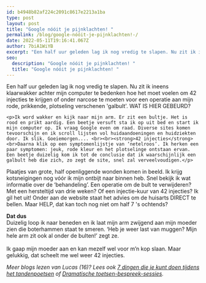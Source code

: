 ```yaml
---
id: b4948b82af224c2091c8617e2213a1ba
type: post
layout: post
title: "Google nóóit je pijnklachten! "
permalink: /blog/google-nóóit-je-pijnklachten!-/
date: 2022-05-11T19:16:41.067Z
author: 7biA1WiYB
excerpt: "Een half uur geleden lag ik nog vredig te slapen. Nu zit ik ineens klaarwakker achter mijn computer te bedenken hoe het moet voelen om 42 injecties te krijgen of onder narcose te moeten voor een operatie aan mijn rode, prikkende, plotseling verschenen 'galbult'. WAT IS HIER GEBEURD?  "
seo:
  description: "Google nóóit je pijnklachten! "
  title: "Google nóóit je pijnklachten! "
---
```

Een half uur geleden lag ik nog vredig te slapen. Nu zit ik ineens klaarwakker achter mijn computer te bedenken hoe het moet voelen om 42 injecties te krijgen of onder narcose te moeten voor een operatie aan mijn rode, prikkende, plotseling verschenen 'galbult'. WAT IS HIER GEBEURD?  

    <p>Ik word wakker en kijk naar mijn arm. Er zit een bultje. Het is rood en prikt aardig. Een beetje versuft sta ik op uit bed en start ik mijn computer op. Ik vraag Google even om raad. Diverse sites komen tevoorschijn en ik scroll lijsten vol huidaandoeningen en huidziekten door. Ik slik. Goeiemorgen.... <br>​<br><strong>42 injecties</strong><br>Daarna klik op een symptomenlijstje van ‘netelroos’. Ik herken een paar symptomen: jeuk, rode kleur en het plotselinge ontstaan ervan. Een beetje duizelig kom ik tot de conclusie dat ik waarschijnlijk een galbult heb die zich, zo zegt de site, snel zal verveelvoudigen.</p>
<p>Plaatjes van grote, half openliggende wonden komen in beeld. Ik krijg kotsneigingen nog vóór ik mijn ontbijt naar binnen heb. Snel bekijk ik wat informatie over de ‘behandeling’. Een operatie om de bult te verwijderen? Met een hersteltijd van drie weken? Of een injectie-kuur van 42 injecties? Ik gil het uit! Onder aan de website staat het advies om de huisarts DIRECT te bellen. Maar HELP, dat kan toch nog niet om half 7 's ochtends?</p>
<p><strong>Dat dus</strong><br>Duizelig loop ik naar beneden en ik laat mijn arm zwijgend aan mijn moeder zien die boterhammen staat te smeren. ‘Heb je weer last van muggen? Mijn hele arm zit ook al onder de bulten!’ zegt ze.<br><br>Ik gaap mijn moeder aan en kan mezelf wel voor m’n kop slaan. Maar gelukkig, dat scheelt me wel weer 42 injecties.</p>
<p class="x_MsoNormal"><em>Meer blogs lezen van Lucas (16)? Lees ook <a href="https://original.sevendays.nl/blog/7-dingen-die-je-kunt-doen-tijdens-het-tandenpoetsen">7 dingen die je kunt doen tijdens het tandenpoetsen</a> of <a href="https://original.sevendays.nl/blog/dramatische-toetsen-bespreek-sessies">Dramatische toetsen-bespreek-sessies</a>.</em></p>  
